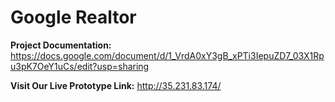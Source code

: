 # Google Realtor

**Project Documentation:**
https://docs.google.com/document/d/1_VrdA0xY3gB_xPTi3IepuZD7_03X1Rpu3pK7OeY1uCs/edit?usp=sharing

**Visit Our Live Prototype Link:**
http://35.231.83.174/ 
